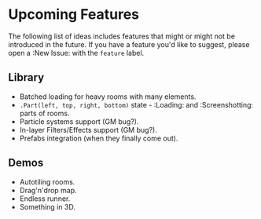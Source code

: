 # Upcoming Features

The following list of ideas includes features that might or might not be introduced in the future. If you have a feature you'd like to suggest, please open a :New Issue: with the `feature` label.

## Library
* Batched loading for heavy rooms with many elements.
* `.Part(left, top, right, bottom)` state - :Loading: and :Screenshotting: parts of rooms. 
* Particle systems support (GM bug?).
* In-layer Filters/Effects support (GM bug?).
* Prefabs integration (when they finally come out).

## Demos
* Autotiling rooms.
* Drag'n'drop map.
* Endless runner.
* Something in 3D.
